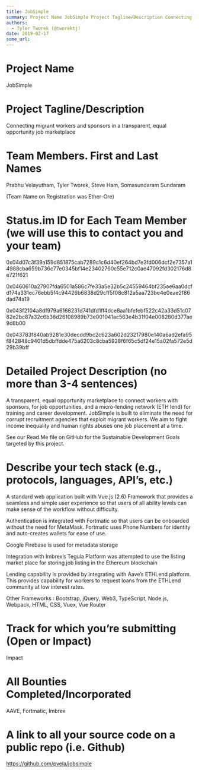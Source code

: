 ```yaml
---
title: JobSimple
summary: Project Name JobSimple Project Tagline/Description Connecting migrant workers and sponsors in a transparent, equal opportunity job marketplace Team Members. First and Last Names Prabhu Velayutham, Tyler Tworek, Steve Ham, Somasundaram Sundaram (Team Name on Registration was Ether-Ore) Status.im ID for Each Team Member (we will use this to contact you and your team) 0x04d07c3f39a159d851875cab7289c1c6d40ef264bd7e3fd006dcf2e7357a14988cba659b736c77e0345bf14e23402760c55e712c0ae47092fd302176d8e721f621
authors:
  - Tyler Tworek (@tworektj)
date: 2019-02-17
some_url: 
---
```


# Project Name

JobSimple

# Project Tagline/Description 

Connecting migrant workers and sponsors in a transparent, equal opportunity job marketplace

# Team Members. First and Last Names
Prabhu Velayutham,
Tyler Tworek,
Steve Ham,
Somasundaram Sundaram

(Team Name on Registration was Ether-Ore)

# Status.im ID for Each Team Member (we will use this to contact you and your team)
0x04d07c3f39a159d851875cab7289c1c6d40ef264bd7e3fd006dcf2e7357a14988cba659b736c77e0345bf14e23402760c55e712c0ae47092fd302176d8e721f621

0x0460610a27907fda6501a586c7fe33a5e32b5c24559464bf235ae6aa0dcfd174a331ec76ebb5f4c94426b6838d29cff5f08c812a5aa723be4e0eae2f86dad74a19

0x043f2104a8df979a6168231d741dfd1ff4dce8aa1bfefebf522c42a33d51c0782e2bc87a32c6b36d26108989b73e001041ac563e4b31f04e008280d377ae9d8b00

0x043783f840ab9281e30decdd9bc2c623a602d23217980e140a6ad2efa95f842848c9401d5dbffdde475a6203c8cba5928f6f65c5df24e15a02fa572e5d29b39bff

# Detailed Project Description (no more than 3-4 sentences)
A transparent, equal opportunity marketplace to connect workers with sponsors, for job opportunities, and a micro-lending network (ETH lend) for training and career development.  JobSimple is built to eliminate the need for corrupt recruitment agencies that exploit migrant workers. We aim to fight income inequality and human rights abuses one job placement at a time. 

See our Read.Me file on GitHub for the Sustainable Development Goals targeted by this project. 

# Describe your tech stack (e.g., protocols, languages, API’s, etc.)
A standard web application built with Vue.js (2.6) Framework  that provides a seamless and simple user experience so that users of all ability levels can make sense of the workflow without difficulty.

Authentication is integrated with Fortmatic so that users can be onboarded without the need for MetaMask. Fortmatic uses Phone Numbers for identity and auto-creates wallets for ease of use.

Google Firebase is used for metadata storage

Integration with Imbrex’s Tegula Platform was attempted to use the listing market place for storing job listing in the Ethereum blockchain

Lending capability is provided by integrating with Aave’s ETHLend platform. This provides capability for workers to request loans from the ETHLend community at low interest rates.

Other Frameworks : Bootstrap, jQuery, Web3, TypeScript, Node.js, Webpack, HTML, CSS, Vuex, Vue Router


# Track for which you’re submitting (Open or Impact)
Impact

# All Bounties Completed/Incorporated
AAVE,
Fortmatic,
Imbrex


# A link to all your source code on a public repo (i.e. Github)
https://github.com/pvela/jobsimple

